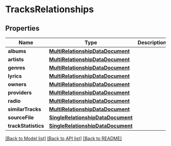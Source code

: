 # TracksRelationships

## Properties
Name | Type | Description | Notes
------------ | ------------- | ------------- | -------------
**albums** | [**MultiRelationshipDataDocument**](MultiRelationshipDataDocument.md) |  | 
**artists** | [**MultiRelationshipDataDocument**](MultiRelationshipDataDocument.md) |  | 
**genres** | [**MultiRelationshipDataDocument**](MultiRelationshipDataDocument.md) |  | 
**lyrics** | [**MultiRelationshipDataDocument**](MultiRelationshipDataDocument.md) |  | 
**owners** | [**MultiRelationshipDataDocument**](MultiRelationshipDataDocument.md) |  | 
**providers** | [**MultiRelationshipDataDocument**](MultiRelationshipDataDocument.md) |  | 
**radio** | [**MultiRelationshipDataDocument**](MultiRelationshipDataDocument.md) |  | 
**similarTracks** | [**MultiRelationshipDataDocument**](MultiRelationshipDataDocument.md) |  | 
**sourceFile** | [**SingleRelationshipDataDocument**](SingleRelationshipDataDocument.md) |  | 
**trackStatistics** | [**SingleRelationshipDataDocument**](SingleRelationshipDataDocument.md) |  | 

[[Back to Model list]](../README.md#documentation-for-models) [[Back to API list]](../README.md#documentation-for-api-endpoints) [[Back to README]](../README.md)


